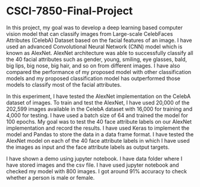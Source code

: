 # CSCI-7850-Final-Project
In this project, my goal was to develop a deep learning based computer vision model that can classify images from Large-scale CelebFaces Attributes (CelebA) Dataset based on the facial features of an image. I have used an advanced Convolutional Neural Network (CNN) model which is known as AlexNet. AlexNet architecture was able to successfully classify all the 40 facial attributes such as gender, young, smiling, eye glasses, bald, big lips, big nose, big hair, and so on from different images. I have also compared the performance of my proposed model with other classification models and my proposed classification model has outperformed those models to classify most of the facial attributes.

In this experiment, I have tested the AlexNet implementation on the CelebA dataset of images.  To train and test the AlexNet, I have used 20,000 of the 202,599 images available in the CelebA dataset with 16,000 for training and 4,000 for testing. I have used a batch size of 64 and trained the model for 100 epochs. My goal was to test the 40 face attribute labels on our AlexNet implementation and record the results.  I have used Keras to implement the model and Pandas to store the data in a data frame format.  I have tested the AlexNet model on each of the 40 face attribute labels in which I have used the images as input and the face attribute labels as output targets.  

I have shown a demo using jupyter notebook. I have data folder where I have stored images and the csv file. I have used jupyter notebook and checked my model with 800 images. I got around 91% accuracy to check whether a person is male or female.   
